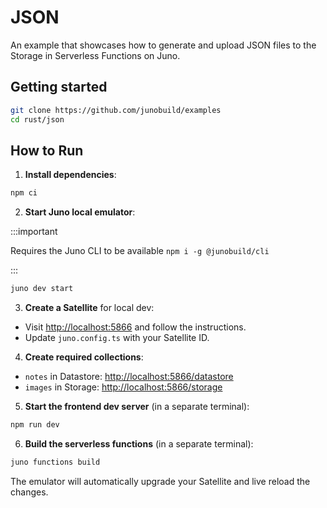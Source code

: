 # JSON

An example that showcases how to generate and upload JSON files to the Storage in Serverless Functions on Juno.

## Getting started

```bash
git clone https://github.com/junobuild/examples
cd rust/json
```

## How to Run

1. **Install dependencies**:

```bash
npm ci
```

2. **Start Juno local emulator**:

:::important

Requires the Juno CLI to be available `npm i -g @junobuild/cli`

:::

```bash
juno dev start
```

3. **Create a Satellite** for local dev:

- Visit [http://localhost:5866](http://localhost:5866) and follow the instructions.
- Update `juno.config.ts` with your Satellite ID.

4. **Create required collections**:

- `notes` in Datastore: [http://localhost:5866/datastore](http://localhost:5866/datastore)
- `images` in Storage: [http://localhost:5866/storage](http://localhost:5866/storage)

5. **Start the frontend dev server** (in a separate terminal):

```bash
npm run dev
```

6. **Build the serverless functions** (in a separate terminal):

```bash
juno functions build
```

The emulator will automatically upgrade your Satellite and live reload the changes.
